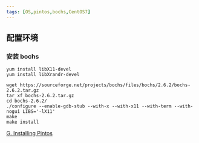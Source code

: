 ```yaml
---
tags: [OS,pintos,bochs,CentOS7]
---
```


## 配置环境
### 安装 bochs
```
yum install libX11-devel
yum install libXrandr-devel

wget https://sourceforge.net/projects/bochs/files/bochs/2.6.2/bochs-2.6.2.tar.gz
tar xf bochs-2.6.2.tar.gz
cd bochs-2.6.2/
./configure --enable-gdb-stub --with-x --with-x11 --with-term --with-nogui LIBS='-lX11'
make
make install
```

[G. Installing Pintos][install-pintos]

[install-pintos]:https://web.stanford.edu/class/cs140/projects/pintos/pintos_12.html#SEC166


